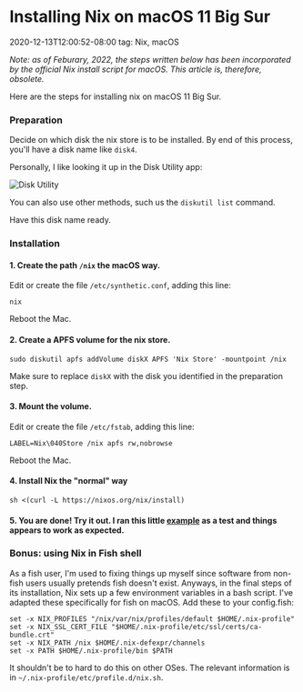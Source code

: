 # Installing Nix on macOS 11 Big Sur
2020-12-13T12:00:52-08:00
tag: Nix, macOS

*Note: as of Feburary, 2022, the steps written below has been incorporated by the official Nix install script for macOS. This article is, therefore, obsolete.*

Here are the steps for installing nix on macOS 11 Big Sur.

### Preparation

Decide on which disk the nix store is to be installed. By end of this process, you'll have a disk
name like `disk4`.

Personally, I like looking it up in the Disk Utility app:

![Disk Utility](/assets/2020/12/disk-utility.png)

You can also use other methods, such us the `diskutil list` command.

Have this disk name ready.

### Installation

#### 1. Create the path `/nix` the macOS way.

Edit or create the file `/etc/synthetic.conf`, adding this line:

```
nix
```

Reboot the Mac.

#### 2. Create a APFS volume for the nix store.

```
sudo diskutil apfs addVolume diskX APFS 'Nix Store' -mountpoint /nix
```

Make sure to replace `diskX` with the disk you identified in the preparation step.

#### 3. Mount the volume.

Edit or create the file `/etc/fstab`, adding this line:

```
LABEL=Nix\040Store /nix apfs rw,nobrowse
```

Reboot the Mac.

#### 4. Install Nix the "normal" way

```
sh <(curl -L https://nixos.org/nix/install)
```

#### 5. You are done! Try it out. I ran this little [example] as a test and things appears to work as expected.

[example]: https://nix.dev/tutorials/dev-environment.html

### Bonus: using Nix in Fish shell

As a fish user, I'm used to fixing things up myself since software from non-fish users usually
pretends fish doesn't exist. Anyways, in the final steps of its installation, Nix sets up a few
environment variables in a bash script. I've adapted these specifically for fish on macOS. Add these
to your config.fish:

```
set -x NIX_PROFILES "/nix/var/nix/profiles/default $HOME/.nix-profile"
set -x NIX_SSL_CERT_FILE "$HOME/.nix-profile/etc/ssl/certs/ca-bundle.crt"
set -x NIX_PATH /nix $HOME/.nix-defexpr/channels
set -x PATH $HOME/.nix-profile/bin $PATH
```

It shouldn't be to hard to do this on other OSes. The relevant information is in
`~/.nix-profile/etc/profile.d/nix.sh`.
